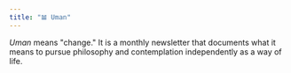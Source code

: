 ```yaml
---
title: "𝌡 Uman"
---
```

_Uman_ means "change." It is a monthly newsletter that documents what it means to pursue philosophy and contemplation independently as a way of life.
